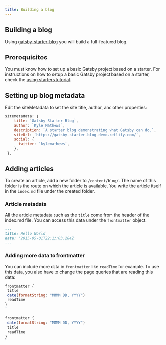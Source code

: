 ```yaml
---
title: Building a blog
---
```



## Building a blog

Using [gatsby-starter-blog](https://www.gatsbyjs.org/starters/gatsbyjs/gatsby-starter-blog/) you will build a full-featured blog. 

## Prerequisites

You must know how to set up a basic Gatsby project based on a starter. For instructions on how to setup a basic Gatsby project based on a starter, check the [using starters tutorial](https://www.gatsbyjs.org/tutorial/part-one/#using-gatsby-starters).

## Setting up blog metadata

Edit the siteMetadata to set the site title, author, and other properties: 

```js:title=gatsby-config.js
siteMetadata: {
    title: `Gatsby Starter Blog`,
    author: `Kyle Mathews`,
    description: `A starter blog demonstrating what Gatsby can do.`,
    siteUrl: `https://gatsby-starter-blog-demo.netlify.com/`,
    social: {
      twitter: `kylemathews`,
    },
 },
```

## Adding articles

To create an article, add a new folder to `/content/blog/`. The name of this folder is the route on which the article is available. You write the article itself in the `index.md` file under the created folder. 

### Article metadata

All the article metadata such as the `title` come from the header of the index.md file. You can access this data under the `frontmatter` object. 

```markdown:title=content/blog/hello-world/index.md
---
title: Hello World
date: '2015-05-01T22:12:03.284Z'
---
```

### Adding more data to frontmatter

You can include more data in `frontmatter` like `readTime` for example. To use this data, you also have to change the page queries that are reading this data:

```js:title=src/templates/blog-post.js
frontmatter {
 title
 date(formatString: "MMMM DD, YYYY")
 readTime
}
`
```

```js:title=src/pages/index.js
frontmatter {
 date(formatString: "MMMM DD, YYYY")
 title
 readTime
}
`
```
